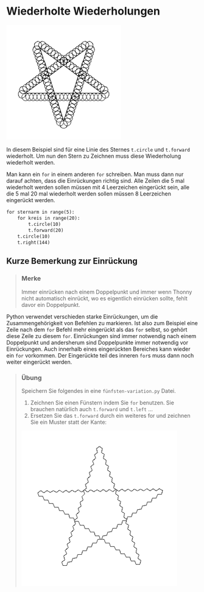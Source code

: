 # Wiederholte Wiederholungen

![Fünfstern fancy](img/fuenfsternfancy.png)

In diesem Beispiel sind für eine Linie des Sternes `t.circle` und `t.forward` wiederholt.
Um nun den Stern zu Zeichnen muss diese Wiederholung wiederholt werden.

Man kann ein `for` in einem anderen `for` schreiben. Man muss dann nur darauf achten, dass die Einrückungen richtig sind. Alle Zeilen die 5 mal wiederholt werden sollen müssen mit 4 Leerzeichen eingerückt sein, alle die 5 mal 20 mal wiederholt werden sollen müssen 8 Leerzeichen eingerückt werden.

```
for sternarm in range(5):
    for kreis in range(20):
        t.circle(10)
        t.forward(20)
    t.circle(10)
    t.right(144)
```

## Kurze Bemerkung zur **Einrückung**

> ### Merke
> Immer einrücken nach einem Doppelpunkt und immer wenn Thonny nicht automatisch einrückt, wo es eigentlich einrücken sollte, fehlt davor ein Doppelpunkt.

Python verwendet verschieden starke Einrückungen, um die Zusammengehörigkeit von Befehlen zu markieren. Ist also zum Beispiel eine Zeile nach dem `for` Befehl mehr eingerückt als das `for` selbst, so gehört diese Zeile zu diesem `for`. Einrückungen sind immer notwendig nach einem Doppelpunkt und andersherum sind Doppelpunkte immer notwendig vor Einrückungen. Auch innerhalb eines eingerückten Bereiches kann wieder ein `for` vorkommen. Der Eingerückte teil des inneren `for`s muss dann noch weiter eingerückt werden.

> ### Übung
>
> Speichern Sie folgendes in eine `fünfsten-variation.py` Datei.
> 1. Zeichnen Sie einen Fünstern indem Sie `for` benutzen. Sie brauchen natürlich auch `t.forward` und `t.left` …
> 2. Ersetzen Sie das `t.forward` durch ein weiteres for und zeichnen Sie ein Muster statt der Kante:
>
> ![turtle stern fancy](img/fuenfsternfancy2.png)
